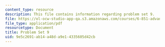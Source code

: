 ```yaml
---
content_type: resource
description: This file contains information regarding problem set 9.
file: https://ol-ocw-studio-app-qa.s3.amazonaws.com/courses/6-851-advanced-data-structures-spring-2012/9e5c2691ab14a48da9e14335605d42cb_MIT6_851S12_ps9.pdf
file_type: application/pdf
resourcetype: Document
title: Problem Set 9
uid: 9e5c2691-ab14-a48d-a9e1-4335605d42cb
---
```

